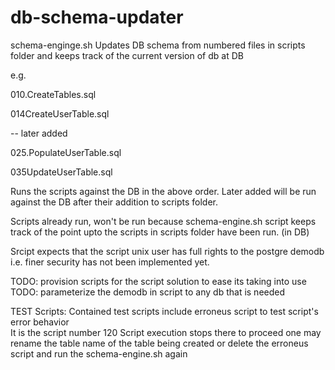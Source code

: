 # db-schema-updater
schema-enginge.sh Updates DB schema from numbered files in scripts folder and keeps track of the current version of db at DB

e.g.

010.CreateTables.sql

014CreateUserTable.sql

-- later added

025.PopulateUserTable.sql

035UpdateUserTable.sql

Runs the scripts against the DB in the above order. Later added will be run against the DB after their addition to scripts folder.

Scripts already run, won't be run because schema-engine.sh script keeps track of the point upto the scripts in scripts folder have been run. (in DB) 

Srcipt expects that the script unix user has full rights to the postgre demodb i.e. finer security has not been implemented yet.

TODO: provision scripts for the script solution to ease its taking into use
TODO: parameterize the demodb in script to any db that is needed

TEST Scripts: 
Contained test scripts include erroneus script to test script's error behavior  
It is the script number 120
Script execution stops there
to proceed one may rename the table name of the table being created or delete the erroneus script and run the schema-engine.sh again 

